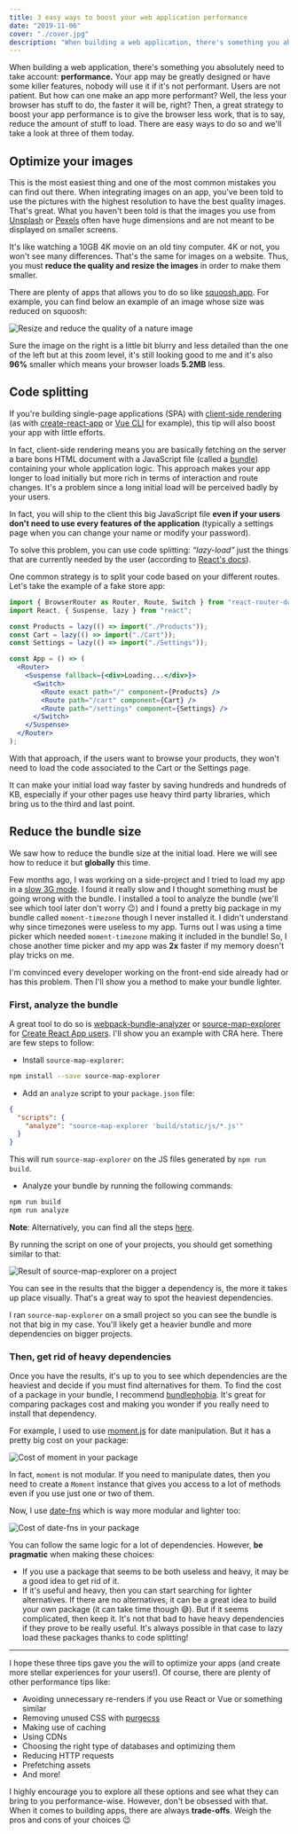 ```yaml
---
title: 3 easy ways to boost your web application performance
date: "2019-11-06"
cover: "./cover.jpg"
description: "When building a web application, there's something you absolutely need to take account: performance. Lucky for you, there are easy ways to boost your web application performance. Come and learn how to do so!"
---
```


When building a web application, there's something you absolutely need to take account: **performance.** Your app may be greatly designed or have some killer features, nobody will use it if it's not performant. Users are not patient. But how can one make an app more performant? Well, the less your browser has stuff to do, the faster it will be, right? Then, a great strategy to boost your app performance is to give the browser less work, that is to say, reduce the amount of stuff to load. There are easy ways to do so and we'll take a look at three of them today.

## Optimize your images

This is the most easiest thing and one of the most common mistakes you can find out there. When integrating images on an app, you've been told to use the pictures with the highest resolution to have the best quality images. That's great. What you haven't been told is that the images you use from [Unsplash](https://unsplash.com/) or [Pexels](https://www.pexels.com/) often have huge dimensions and are not meant to be displayed on smaller screens.

It's like watching a 10GB 4K movie on an old tiny computer. 4K or not, you won't see many differences. That's the same for images on a website. Thus, you must **reduce the quality and resize the images** in order to make them smaller.

There are plenty of apps that allows you to do so like [squoosh.app](https://squoosh.app/). For example, you can find below an example of an image whose size was reduced on squoosh:

![Resize and reduce the quality of a nature image](./image-resize.png)

Sure the image on the right is a little bit blurry and less detailed than the one of the left but at this zoom level, it's still looking good to me and it's also **96%** smaller which means your browser loads **5.2MB** less.

## Code splitting

If you're building single-page applications (SPA) with [client-side rendering](https://www.toptal.com/front-end/client-side-vs-server-side-pre-rendering) (as with [create-react-app](https://create-react-app.dev/docs/getting-started/) or [Vue CLI](https://cli.vuejs.org/) for example), this tip will also boost your app with little efforts.

In fact, client-side rendering means you are basically fetching on the server a bare bons HTML document with a JavaScript file (called a [bundle](https://webpack.js.org/#bundle-it)) containing your whole application logic. This approach makes your app longer to load initially but more rich in terms of interaction and route changes. It's a problem since a long initial load will be perceived badly by your users.

In fact, you will ship to the client this big JavaScript file **even if your users don't need to use every features of the application** (typically a settings page when you can change your name or modify your password).

To solve this problem, you can use code splitting: _“lazy-load”_ just the things that are currently needed by the user (according to [React's docs](<(https://reactjs.org/docs/code-splitting.html)>)).

One common strategy is to split your code based on your different routes. Let's take the example of a fake store app:

```jsx
import { BrowserRouter as Router, Route, Switch } from "react-router-dom";
import React, { Suspense, lazy } from "react";

const Products = lazy(() => import("./Products"));
const Cart = lazy(() => import("./Cart"));
const Settings = lazy(() => import("./Settings"));

const App = () => (
  <Router>
    <Suspense fallback={<div>Loading...</div>}>
      <Switch>
        <Route exact path="/" component={Products} />
        <Route path="/cart" component={Cart} />
        <Route path="/settings" component={Settings} />
      </Switch>
    </Suspense>
  </Router>
);
```

With that approach, if the users want to browse your products, they won't need to load the code associated to the Cart or the Settings page.

It can make your initial load way faster by saving hundreds and hundreds of KB, especially if your other pages use heavy third party libraries, which bring us to the third and last point.

## Reduce the bundle size

We saw how to reduce the bundle size at the initial load. Here we will see how to reduce it but **globally** this time.

Few months ago, I was working on a side-project and I tried to load my app in a [slow 3G mode](https://developers.google.com/web/tools/chrome-devtools/network#throttle). I found it really slow and I thought something must be going wrong with the bundle. I installed a tool to analyze the bundle (we'll see which tool later don't worry 😉) and I found a pretty big package in my bundle called `moment-timezone` though I never installed it. I didn't understand why since timezones were useless to my app. Turns out I was using a time picker which needed `moment-timezone` making it included in the bundle! So, I chose another time picker and my app was **2x** faster if my memory doesn't play tricks on me.

I'm convinced every developer working on the front-end side already had or has this problem. Then I'll show you a method to make your bundle lighter.

### First, analyze the bundle

A great tool to do so is [webpack-bundle-analyzer](https://www.npmjs.com/package/webpack-bundle-analyzer) or [source-map-explorer](https://www.npmjs.com/package/source-map-explorer) for [Create React App users](https://create-react-app.dev/docs/analyzing-the-bundle-size/). I'll show you an example with CRA here. There are few steps to follow:

- Install `source-map-explorer`:

```sh
npm install --save source-map-explorer
```

- Add an `analyze` script to your `package.json` file:

```json
{
  "scripts": {
    "analyze": "source-map-explorer 'build/static/js/*.js'"
  }
}
```

This will run `source-map-explorer` on the JS files generated by `npm run build`.

- Analyze your bundle by running the following commands:

```sh
npm run build
npm run analyze
```

**Note**: Alternatively, you can find all the steps [here](https://create-react-app.dev/docs/analyzing-the-bundle-size/).

By running the script on one of your projects, you should get something similar to that:

![Result of source-map-explorer on a project](./analyze.png)

You can see in the results that the bigger a dependency is, the more it takes up place visually. That's a great way to spot the heaviest dependencies.

I ran `source-map-explorer` on a small project so you can see the bundle is not that big in my case. You'll likely get a heavier bundle and more dependencies on bigger projects.

### Then, get rid of heavy dependencies

Once you have the results, it's up to you to see which dependencies are the heaviest and decide if you must find alternatives for them. To find the cost of a package in your bundle, I recommend [bundlephobia](https://bundlephobia.com/). It's great for comparing packages cost and making you wonder if you really need to install that dependency.

For example, I used to use [moment.js](https://momentjs.com/) for date manipulation. But it has a pretty big cost on your package:

![Cost of moment in your package](./moment.png)

In fact, `moment` is not modular. If you need to manipulate dates, then you need to create a `Moment` instance that gives you access to a lot of methods even if you use just one or two of them.

Now, I use [date-fns](https://date-fns.org/) which is way more modular and lighter too:

![Cost of date-fns in your package](./date-fns.png)

You can follow the same logic for a lot of dependencies. However, **be pragmatic** when making these choices:

- If you use a package that seems to be both useless and heavy, it may be a good idea to get rid of it.
- If it's useful and heavy, then you can start searching for lighter alternatives. If there are no alternatives, it can be a great idea to build your own package (it can take time though 😅). But if it seems complicated, then keep it. It's not that bad to have heavy dependencies if they prove to be really useful. It's always possible in that case to lazy load these packages thanks to code splitting!

---

I hope these three tips gave you the will to optimize your apps (and create more stellar experiences for your users!). Of course, there are plenty of other performance tips like:

- Avoiding unnecessary re-renders if you use React or Vue or something similar
- Removing unused CSS with [purgecss](https://github.com/FullHuman/purgecss)
- Making use of caching
- Using CDNs
- Choosing the right type of databases and optimizing them
- Reducing HTTP requests
- Prefetching assets
- And more!

I highly encourage you to explore all these options and see what they can bring to you performance-wise. However, don't be obsessed with that. When it comes to building apps, there are always **trade-offs**. Weigh the pros and cons of your choices 😉
